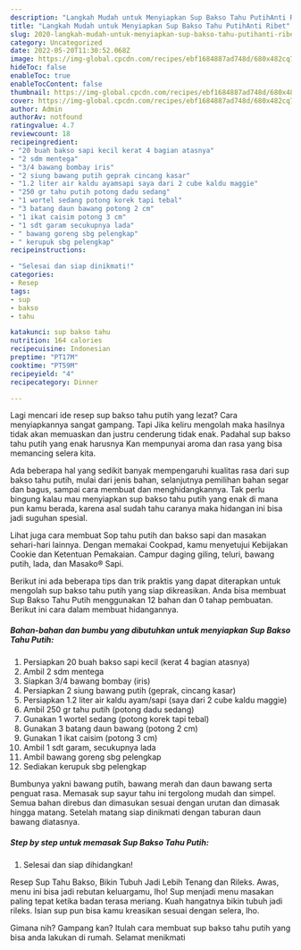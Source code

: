 ```yaml
---
description: "Langkah Mudah untuk Menyiapkan Sup Bakso Tahu PutihAnti Ribet"
title: "Langkah Mudah untuk Menyiapkan Sup Bakso Tahu PutihAnti Ribet"
slug: 2020-langkah-mudah-untuk-menyiapkan-sup-bakso-tahu-putihanti-ribet
category: Uncategorized
date: 2022-05-20T11:30:52.068Z
image: https://img-global.cpcdn.com/recipes/ebf1684887ad748d/680x482cq70/sup-bakso-tahu-putih-foto-resep-utama.jpg
hideToc: false
enableToc: true
enableTocContent: false
thumbnail: https://img-global.cpcdn.com/recipes/ebf1684887ad748d/680x482cq70/sup-bakso-tahu-putih-foto-resep-utama.jpg
cover: https://img-global.cpcdn.com/recipes/ebf1684887ad748d/680x482cq70/sup-bakso-tahu-putih-foto-resep-utama.jpg
author: Admin
authorAv: notfound
ratingvalue: 4.7
reviewcount: 18
recipeingredient:
- "20 buah bakso sapi kecil kerat 4 bagian atasnya"
- "2 sdm mentega"
- "3/4 bawang bombay iris"
- "2 siung bawang putih geprak cincang kasar"
- "1.2 liter air kaldu ayamsapi saya dari 2 cube kaldu maggie"
- "250 gr tahu putih potong dadu sedang"
- "1 wortel sedang potong korek tapi tebal"
- "3 batang daun bawang potong 2 cm"
- "1 ikat caisim potong 3 cm"
- "1 sdt garam secukupnya lada"
- " bawang goreng sbg pelengkap"
- " kerupuk sbg pelengkap"
recipeinstructions:

- "Selesai dan siap dinikmati!"
categories:
- Resep
tags:
- sup
- bakso
- tahu

katakunci: sup bakso tahu 
nutrition: 164 calories
recipecuisine: Indonesian
preptime: "PT17M"
cooktime: "PT59M"
recipeyield: "4"
recipecategory: Dinner

---
```



Lagi mencari ide resep sup bakso tahu putih yang lezat? Cara menyiapkannya sangat gampang. Tapi Jika keliru mengolah maka hasilnya tidak akan memuaskan dan justru cenderung tidak enak. Padahal sup bakso tahu putih yang enak harusnya Kan mempunyai aroma dan rasa yang bisa memancing selera kita.


Ada beberapa hal yang sedikit banyak mempengaruhi kualitas rasa dari sup bakso tahu putih, mulai dari jenis bahan, selanjutnya pemilihan bahan segar dan bagus, sampai cara membuat dan menghidangkannya. Tak perlu bingung kalau mau menyiapkan sup bakso tahu putih yang enak di mana pun kamu berada, karena asal sudah tahu caranya maka hidangan ini bisa jadi suguhan spesial.

Lihat juga cara membuat Sop tahu putih dan bakso sapi dan masakan sehari-hari lainnya. Dengan memakai Cookpad, kamu menyetujui Kebijakan Cookie dan Ketentuan Pemakaian. Campur daging giling, teluri, bawang putih, lada, dan Masako® Sapi.


Berikut ini ada beberapa tips dan trik praktis yang dapat diterapkan untuk mengolah sup bakso tahu putih yang siap dikreasikan. Anda bisa membuat Sup Bakso Tahu Putih menggunakan 12 bahan dan 0 tahap pembuatan. Berikut ini cara dalam membuat hidangannya.

<!--inarticleads1-->

##### Bahan-bahan dan bumbu yang dibutuhkan untuk menyiapkan Sup Bakso Tahu Putih:

1. Persiapkan 20 buah bakso sapi kecil (kerat 4 bagian atasnya)
1. Ambil 2 sdm mentega
1. Siapkan 3/4 bawang bombay (iris)
1. Persiapkan 2 siung bawang putih (geprak, cincang kasar)
1. Persiapkan 1.2 liter air kaldu ayam/sapi (saya dari 2 cube kaldu maggie)
1. Ambil 250 gr tahu putih (potong dadu sedang)
1. Gunakan 1 wortel sedang (potong korek tapi tebal)
1. Gunakan 3 batang daun bawang (potong 2 cm)
1. Gunakan 1 ikat caisim (potong 3 cm)
1. Ambil 1 sdt garam, secukupnya lada
1. Ambil  bawang goreng sbg pelengkap
1. Sediakan  kerupuk sbg pelengkap


Bumbunya yakni bawang putih, bawang merah dan daun bawang serta penguat rasa. Memasak sup sayur tahu ini tergolong mudah dan simpel. Semua bahan direbus dan dimasukan sesuai dengan urutan dan dimasak hingga matang. Setelah matang siap dinikmati dengan taburan daun bawang diatasnya. 

<!--inarticleads2-->

##### Step by step untuk memasak Sup Bakso Tahu Putih:


1. Selesai dan siap dihidangkan!

Resep Sup Tahu Bakso, Bikin Tubuh Jadi Lebih Tenang dan Rileks. Awas, menu ini bisa jadi rebutan keluargamu, lho! Sup menjadi menu masakan paling tepat ketika badan terasa meriang. Kuah hangatnya bikin tubuh jadi rileks. Isian sup pun bisa kamu kreasikan sesuai dengan selera, lho. 

Gimana nih? Gampang kan? Itulah cara membuat sup bakso tahu putih yang bisa anda lakukan di rumah. Selamat menikmati
